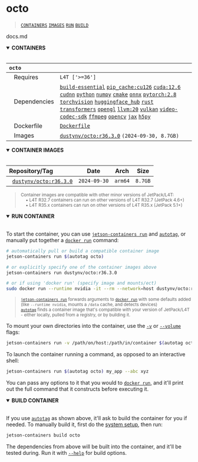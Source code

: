 # octo

> [`CONTAINERS`](#user-content-containers) [`IMAGES`](#user-content-images) [`RUN`](#user-content-run) [`BUILD`](#user-content-build)

docs.md
<details open>
<summary><b><a id="containers">CONTAINERS</a></b></summary>
<br>

| **`octo`** | |
| :-- | :-- |
| &nbsp;&nbsp;&nbsp;Requires | `L4T ['>=36']` |
| &nbsp;&nbsp;&nbsp;Dependencies | [`build-essential`](/packages/build/build-essential) [`pip_cache:cu126`](/packages/cuda/cuda) [`cuda:12.6`](/packages/cuda/cuda) [`cudnn`](/packages/cuda/cudnn) [`python`](/packages/build/python) [`numpy`](/packages/numeric/numpy) [`cmake`](/packages/build/cmake/cmake_pip) [`onnx`](/packages/ml/onnx) [`pytorch:2.8`](/packages/pytorch) [`torchvision`](/packages/pytorch/torchvision) [`huggingface_hub`](/packages/llm/huggingface_hub) [`rust`](/packages/build/rust) [`transformers`](/packages/llm/transformers) [`opengl`](/packages/multimedia/opengl) [`llvm:20`](/packages/build/llvm) [`vulkan`](/packages/multimedia/vulkan) [`video-codec-sdk`](/packages/multimedia/video-codec-sdk) [`ffmpeg`](/packages/multimedia/ffmpeg) [`opencv`](/packages/cv/opencv) [`jax`](/packages/ml/jax) [`h5py`](/packages/build/h5py) |
| &nbsp;&nbsp;&nbsp;Dockerfile | [`Dockerfile`](Dockerfile) |
| &nbsp;&nbsp;&nbsp;Images | [`dustynv/octo:r36.3.0`](https://hub.docker.com/r/dustynv/octo/tags) `(2024-09-30, 8.7GB)` |

</details>

<details open>
<summary><b><a id="images">CONTAINER IMAGES</a></b></summary>
<br>

| Repository/Tag | Date | Arch | Size |
| :-- | :--: | :--: | :--: |
| &nbsp;&nbsp;[`dustynv/octo:r36.3.0`](https://hub.docker.com/r/dustynv/octo/tags) | `2024-09-30` | `arm64` | `8.7GB` |

> <sub>Container images are compatible with other minor versions of JetPack/L4T:</sub><br>
> <sub>&nbsp;&nbsp;&nbsp;&nbsp;• L4T R32.7 containers can run on other versions of L4T R32.7 (JetPack 4.6+)</sub><br>
> <sub>&nbsp;&nbsp;&nbsp;&nbsp;• L4T R35.x containers can run on other versions of L4T R35.x (JetPack 5.1+)</sub><br>
</details>

<details open>
<summary><b><a id="run">RUN CONTAINER</a></b></summary>
<br>

To start the container, you can use [`jetson-containers run`](/docs/run.md) and [`autotag`](/docs/run.md#autotag), or manually put together a [`docker run`](https://docs.docker.com/engine/reference/commandline/run/) command:
```bash
# automatically pull or build a compatible container image
jetson-containers run $(autotag octo)

# or explicitly specify one of the container images above
jetson-containers run dustynv/octo:r36.3.0

# or if using 'docker run' (specify image and mounts/ect)
sudo docker run --runtime nvidia -it --rm --network=host dustynv/octo:r36.3.0
```
> <sup>[`jetson-containers run`](/docs/run.md) forwards arguments to [`docker run`](https://docs.docker.com/engine/reference/commandline/run/) with some defaults added (like `--runtime nvidia`, mounts a `/data` cache, and detects devices)</sup><br>
> <sup>[`autotag`](/docs/run.md#autotag) finds a container image that's compatible with your version of JetPack/L4T - either locally, pulled from a registry, or by building it.</sup>

To mount your own directories into the container, use the [`-v`](https://docs.docker.com/engine/reference/commandline/run/#volume) or [`--volume`](https://docs.docker.com/engine/reference/commandline/run/#volume) flags:
```bash
jetson-containers run -v /path/on/host:/path/in/container $(autotag octo)
```
To launch the container running a command, as opposed to an interactive shell:
```bash
jetson-containers run $(autotag octo) my_app --abc xyz
```
You can pass any options to it that you would to [`docker run`](https://docs.docker.com/engine/reference/commandline/run/), and it'll print out the full command that it constructs before executing it.
</details>
<details open>
<summary><b><a id="build">BUILD CONTAINER</b></summary>
<br>

If you use [`autotag`](/docs/run.md#autotag) as shown above, it'll ask to build the container for you if needed.  To manually build it, first do the [system setup](/docs/setup.md), then run:
```bash
jetson-containers build octo
```
The dependencies from above will be built into the container, and it'll be tested during.  Run it with [`--help`](/jetson_containers/build.py) for build options.
</details>
